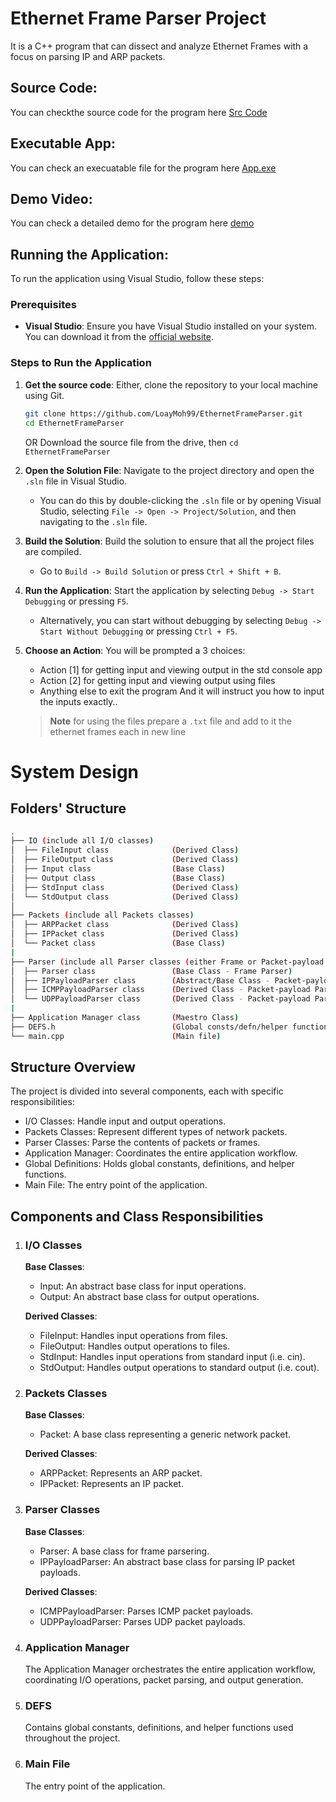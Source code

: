 # Ethernet Frame Parser Project
It is a C++ program that can dissect and analyze Ethernet Frames with a focus on parsing IP and ARP packets. 

## Source Code:
You can checkthe source code for the program here [Src Code]() 

## Executable App:
You can check an execuatable file for the program here [App.exe](https://drive.google.com/drive/folders/12tRCj9zhd5ktrLP-qHS2EjkqtNq-1yOy?usp=sharing) 

## Demo Video:
You can check a detailed demo for the program here [demo]() 

## Running the Application:
To run the application using Visual Studio, follow these steps:

### Prerequisites
- **Visual Studio**: Ensure you have Visual Studio installed on your system. You can download it from the [official website](https://visualstudio.microsoft.com/).

### Steps to Run the Application

1. **Get the source code**: Either, clone the repository to your local machine using Git.
    ```bash
    git clone https://github.com/LoayMoh99/EthernetFrameParser.git
    cd EthernetFrameParser
    ```
    OR Download the source file from the drive, then
    `cd EthernetFrameParser`

2. **Open the Solution File**: Navigate to the project directory and open the `.sln` file in Visual Studio.
    - You can do this by double-clicking the `.sln` file or by opening Visual Studio, selecting `File -> Open -> Project/Solution`, and then navigating to the `.sln` file.

3. **Build the Solution**: Build the solution to ensure that all the project files are compiled.
    - Go to `Build -> Build Solution` or press `Ctrl + Shift + B`.

4. **Run the Application**: Start the application by selecting `Debug -> Start Debugging` or pressing `F5`.
    - Alternatively, you can start without debugging by selecting `Debug -> Start Without Debugging` or pressing `Ctrl + F5`.

5. **Choose an Action**: You will be prompted a 3 choices:
    - Action [1] for getting input and viewing output in the std console app
    - Action [2] for getting input and viewing output using files
    - Anything else to exit the program
    And it will instruct you how to input the inputs exactly..

    >**Note** for using the files prepare a `.txt` file and add to it the ethernet frames each in new line


# System Design

## Folders' Structure

```bash
.
├── IO (include all I/O classes)
│  ├── FileInput class              (Derived Class)
│  ├── FileOutput class             (Derived Class)
│  ├── Input class                  (Base Class)
│  ├── Output class                 (Base Class)
│  ├── StdInput class               (Derived Class)
│  └── StdOutput class              (Derived Class)
│
├── Packets (include all Packets classes)
│  ├── ARPPacket class              (Derived Class)
│  ├── IPPacket class               (Derived Class)
│  └── Packet class                 (Base Class)
|
├── Parser (include all Parser classes (either Frame or Packet-payload parsers))
│  ├── Parser class                 (Base Class - Frame Parser)
│  ├── IPPayloadParser class        (Abstract/Base Class - Packet-payload Parser)
│  ├── ICMPPayloadParser class      (Derived Class - Packet-payload Parser)
│  └── UDPPayloadParser class       (Derived Class - Packet-payload Parser)
|
├── Application Manager class       (Maestro Class)
├── DEFS.h                          (Global consts/defn/helper functions)
└── main.cpp                        (Main file)
```


## Structure Overview
The project is divided into several components, each with specific responsibilities:

- I/O Classes: Handle input and output operations.
- Packets Classes: Represent different types of network packets.
- Parser Classes: Parse the contents of packets or frames.
- Application Manager: Coordinates the entire application workflow.
- Global Definitions: Holds global constants, definitions, and helper functions.
- Main File: The entry point of the application.

## Components and Class Responsibilities
1. ### I/O Classes
    **Base Classes**:
    - Input: An abstract base class for input operations.
    - Output: An abstract base class for output operations.

    **Derived Classes**:
    - FileInput: Handles input operations from files.
    - FileOutput: Handles output operations to files.
    - StdInput: Handles input operations from standard input (i.e. cin).
    - StdOutput: Handles output operations to standard output (i.e. cout).

2. ### Packets Classes
    **Base Classes**:
    - Packet: A base class representing a generic network packet.

    **Derived Classes**:
    - ARPPacket: Represents an ARP packet.
    - IPPacket: Represents an IP packet.

3. ### Parser Classes
    **Base Classes**:
    - Parser: A base class for frame parsering.
    - IPPayloadParser: An abstract base class for parsing IP packet payloads.

    **Derived Classes**:
    - ICMPPayloadParser: Parses ICMP packet payloads.
    - UDPPayloadParser: Parses UDP packet payloads.

4. ### Application Manager
    The Application Manager orchestrates the entire application workflow, coordinating I/O operations, packet parsing, and output generation.

5. ### DEFS
    Contains global constants, definitions, and helper functions used throughout the project.

6. ### Main File
    The entry point of the application.